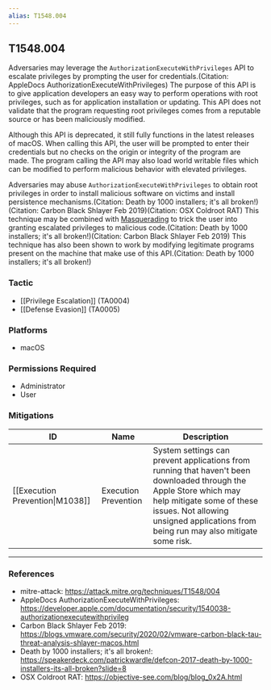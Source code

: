 ```yaml
---
alias: T1548.004
---
```


## T1548.004

Adversaries may leverage the <code>AuthorizationExecuteWithPrivileges</code> API to escalate privileges by prompting the user for credentials.(Citation: AppleDocs AuthorizationExecuteWithPrivileges) The purpose of this API is to give application developers an easy way to perform operations with root privileges, such as for application installation or updating. This API does not validate that the program requesting root privileges comes from a reputable source or has been maliciously modified. 

Although this API is deprecated, it still fully functions in the latest releases of macOS. When calling this API, the user will be prompted to enter their credentials but no checks on the origin or integrity of the program are made. The program calling the API may also load world writable files which can be modified to perform malicious behavior with elevated privileges.

Adversaries may abuse <code>AuthorizationExecuteWithPrivileges</code> to obtain root privileges in order to install malicious software on victims and install persistence mechanisms.(Citation: Death by 1000 installers; it's all broken!)(Citation: Carbon Black Shlayer Feb 2019)(Citation: OSX Coldroot RAT) This technique may be combined with [Masquerading](https://attack.mitre.org/techniques/T1036) to trick the user into granting escalated privileges to malicious code.(Citation: Death by 1000 installers; it's all broken!)(Citation: Carbon Black Shlayer Feb 2019) This technique has also been shown to work by modifying legitimate programs present on the machine that make use of this API.(Citation: Death by 1000 installers; it's all broken!)


### Tactic
- [[Privilege Escalation]] (TA0004)
- [[Defense Evasion]] (TA0005)

### Platforms
- macOS

### Permissions Required
- Administrator
- User

### Mitigations

| ID | Name | Description |
| --- | --- | --- |
| [[Execution Prevention\|M1038]] | Execution Prevention | System settings can prevent applications from running that haven't been downloaded through the Apple Store which may help mitigate some of these issues. Not allowing unsigned applications from being run may also mitigate some risk. |


---
### References

- mitre-attack: https://attack.mitre.org/techniques/T1548/004
- AppleDocs AuthorizationExecuteWithPrivileges: https://developer.apple.com/documentation/security/1540038-authorizationexecutewithprivileg
- Carbon Black Shlayer Feb 2019: https://blogs.vmware.com/security/2020/02/vmware-carbon-black-tau-threat-analysis-shlayer-macos.html
- Death by 1000 installers; it's all broken!: https://speakerdeck.com/patrickwardle/defcon-2017-death-by-1000-installers-its-all-broken?slide=8
- OSX Coldroot RAT: https://objective-see.com/blog/blog_0x2A.html
